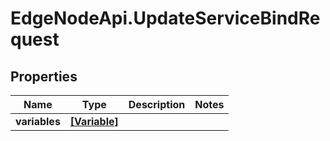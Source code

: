 # EdgeNodeApi.UpdateServiceBindRequest

## Properties

Name | Type | Description | Notes
------------ | ------------- | ------------- | -------------
**variables** | [**[Variable]**](Variable.md) |  | 


